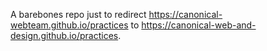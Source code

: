 A barebones repo just to redirect https://canonical-webteam.github.io/practices to https://canonical-web-and-design.github.io/practices.